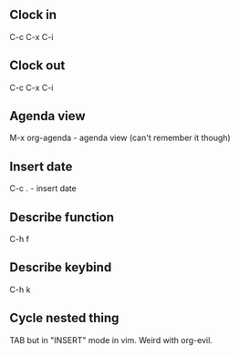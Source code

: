 ## Clock in
C-c C-x C-i
## Clock out
C-c C-x C-i
## Agenda view
M-x org-agenda - agenda view (can't remember it though)
## Insert date
C-c . - insert date
## Describe function
C-h f
## Describe keybind
C-h k
## Cycle nested thing
TAB but in "INSERT" mode in vim. Weird with org-evil.
